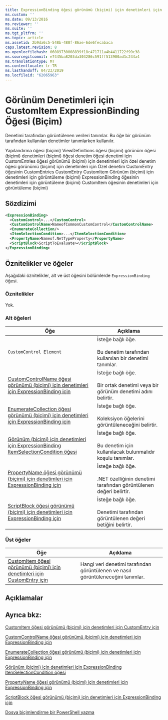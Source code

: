 ```yaml
---
title: ExpressionBinding öğesi görünümü (biçimi) için denetimleri için CustomItem için | Microsoft Docs
ms.custom: ''
ms.date: 09/13/2016
ms.reviewer: ''
ms.suite: ''
ms.tgt_pltfrm: ''
ms.topic: article
ms.assetid: 2b9da6c5-548b-480f-86ae-6de6fecabaca
caps.latest.revision: 8
ms.openlocfilehash: 06089730008839f18c471711a4b4411722f99c38
ms.sourcegitcommit: e7445ba8203da304286c591ff513900ad1c244a4
ms.translationtype: MT
ms.contentlocale: tr-TR
ms.lasthandoff: 04/23/2019
ms.locfileid: "62065963"
---
```

# <a name="expressionbinding-element-for-customitem-for-controls-for-view-format"></a>Görünüm Denetimleri için CustomItem ExpressionBinding Öğesi (Biçim)

Denetimi tarafından görüntülenen verileri tanımlar. Bu öğe bir görünüm tarafından kullanılan denetimler tanımlarken kullanılır.

Yapılandırma öğesi (biçimi) ViewDefinitions öğesi (biçimi) görünüm öğesi (biçimi) denetimleri (biçimi) öğesi denetim öğesi denetimi için CustomEntries öğesi görünümü (biçimi) için denetimleri için özel denetim öğesi görünümü (biçimi) için denetimleri için Özel denetim CustomEntry öğesinin CustomEntries CustomEntry CustomItem Görünüm (biçimi) için denetimleri için görüntüleme (biçimi) ExpressionBinding öğesinin denetimleri için görüntüleme (biçimi) CustomItem öğesinin denetimleri için görüntüleme (biçimi)

## <a name="syntax"></a>Sözdizimi

```xml
<ExpressionBinding>
  <CustomControl>...</CustomControl>
  <CustomControlName>NameofCommonCustomControl</CustomControlName>
  <EnumerateCollection/>
  <ItemSelectionCondition>...</ItemSelectionCondition>
  <PropertyName>Nameof.NetTypeProperty</PropertyName>
  <ScriptBlock>ScriptToEvaluate></ScriptBlock>
</ExpressionBinding>
```

## <a name="attributes-and-elements"></a>Öznitelikler ve öğeler

Aşağıdaki öznitelikler, alt ve üst öğesini bölümlerde `ExpressionBinding` öğesi.

### <a name="attributes"></a>Öznitelikler

Yok.

### <a name="child-elements"></a>Alt öğeleri

|Öğe|Açıklama|
|-------------|-----------------|
|`CustomControl Element`|İsteğe bağlı öğe.<br /><br /> Bu denetim tarafından kullanılan bir denetimi tanımlar.|
|[CustomControlName öğesi görünümü (biçimi) için denetimleri için ExpressionBinding için](./customcontrolname-element-for-expressionbinding-for-controls-for-view-format.md)|İsteğe bağlı öğe.<br /><br /> Bir ortak denetimi veya bir görünüm denetimi adını belirtir.|
|[EnumerateCollection öğesi görünümü (biçimi) için denetimleri için ExpressionBinding için](./enumeratecollection-element-for-expressionbinding-for-controls-for-view-format.md)|İsteğe bağlı öğe.<br /><br /> Koleksiyon öğelerini görüntüleneceğini belirtir.|
|[Görünüm (biçimi) için denetimleri için ExpressionBinding ItemSelectionCondition öğesi](./itemselectioncondition-element-for-expressionbinding-for-controls-for-view-format.md)|İsteğe bağlı öğe.<br /><br /> Bu denetim için kullanılacak bulunmalıdır koşulu tanımlar.|
|[PropertyName öğesi görünümü (biçimi) için denetimleri için ExpressionBinding için](./propertyname-element-for-expressionbinding-for-controls-for-view-format.md)|İsteğe bağlı öğe.<br /><br /> .NET özelliğinin denetimi tarafından görüntülenen değeri belirtir.|
|[ScriptBlock öğesi görünümü (biçimi) için denetimleri için ExpressionBinding için](./scriptblock-element-for-expressionbinding-for-controls-for-view-format.md)|İsteğe bağlı öğe.<br /><br /> Denetimi tarafından görüntülenen değeri betiğini belirtir.|

### <a name="parent-elements"></a>Üst öğeler

|Öğe|Açıklama|
|-------------|-----------------|
|[CustomItem öğesi görünümü (biçimi) için denetimleri için CustomEntry için](./customitem-element-for-customentry-for-controls-for-view-format.md)|Hangi veri denetimi tarafından görüntülenen ve nasıl görüntüleneceğini tanımlar.|

## <a name="remarks"></a>Açıklamalar

## <a name="see-also"></a>Ayrıca bkz:

[CustomItem öğesi görünümü (biçimi) için denetimleri için CustomEntry için](./customitem-element-for-customentry-for-controls-for-view-format.md)

[CustomControlName öğesi görünümü (biçimi) için denetimleri için ExpressionBinding için](./customcontrolname-element-for-expressionbinding-for-controls-for-view-format.md)

[EnumerateCollection öğesi görünümü (biçimi) için denetimleri için ExpressionBinding için](./enumeratecollection-element-for-expressionbinding-for-controls-for-view-format.md)

[Görünüm (biçimi) için denetimleri için ExpressionBinding ItemSelectionCondition öğesi](./itemselectioncondition-element-for-expressionbinding-for-controls-for-view-format.md)

[PropertyName öğesi görünümü (biçimi) için denetimleri için ExpressionBinding için](./propertyname-element-for-expressionbinding-for-controls-for-view-format.md)

[ScriptBlock öğesi görünümü (biçimi) için denetimleri için ExpressionBinding için](./scriptblock-element-for-expressionbinding-for-controls-for-view-format.md)

[Dosya biçimlendirme bir PowerShell yazma](./writing-a-powershell-formatting-file.md)
